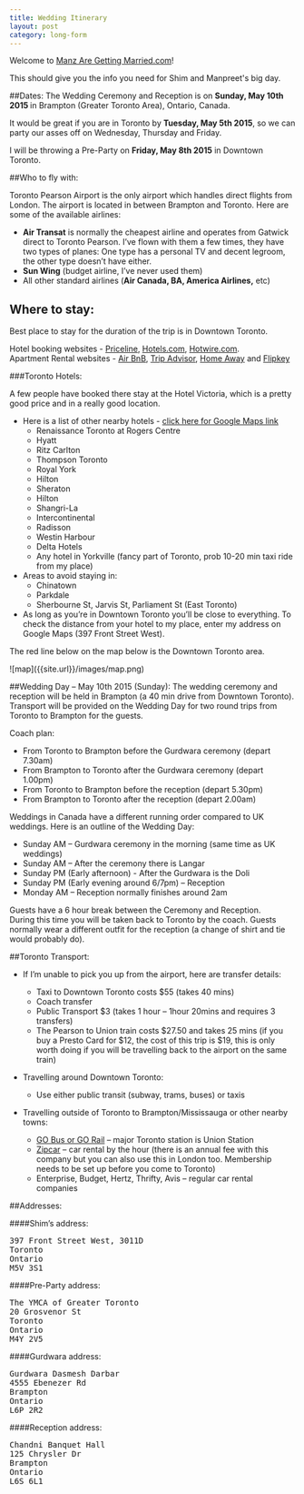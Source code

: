 ```yaml
---
title: Wedding Itinerary
layout: post
category: long-form
---
```


Welcome to [Manz Are Getting Married.com](http://www.manzaregettingmarried.com)!

This should give you the info you need for Shim and Manpreet's big day.

##Dates:
The Wedding Ceremony and Reception is on <b>Sunday, May 10th 2015 </B>in Brampton (Greater Toronto Area), Ontario, Canada.

It would be great if you are in Toronto by <b> Tuesday, May 5th 2015</b>, so we can party our asses off on Wednesday, Thursday and Friday. 

I will be throwing a Pre-Party on <b>Friday, May 8th 2015</B> in Downtown Toronto. 



##Who to fly with:

Toronto Pearson Airport is the only airport which handles direct flights from London. The airport is located in between Brampton and Toronto. Here are some of the available airlines:

* <b>Air Transat</b> is normally the cheapest airline and operates from Gatwick direct to Toronto Pearson. I’ve flown with them a few times, they have two types of planes: One type has a personal TV and decent legroom, the other type doesn’t have either.
* <b>Sun Wing</b> (budget airline, I’ve never used them)
* All other standard airlines (<b>Air Canada, BA, America Airlines,</B> etc)


## Where to stay:
Best place to stay for the duration of the trip is in Downtown Toronto.

Hotel booking websites - [Priceline](http://www.priceline.com/hotel), [Hotels.com](http://www.hotels.com), [Hotwire.com](http://www.hotwire.com). <br>
Apartment Rental websites - [Air BnB](http://www.airbnb.ca), [Trip Advisor](https://www.tripadvisor.com), [Home Away](http://www.homeaway.com/vacation-rentals/ontario/toronto/r16204) and [Flipkey](https://www.flipkey.com/toronto-vacation-rentals/g155019/)


###Toronto Hotels:

A few people have booked there stay at the Hotel Victoria, which is a pretty good price and in a really good location.

* Here is a list of other nearby hotels - [click here for Google Maps link](https://www.google.ca/maps/search/hotels+toronto/@43.6486854,-79.3876799,15z)  
  * Renaissance Toronto at Rogers Centre
  * Hyatt
  * Ritz Carlton
  * Thompson Toronto
  * Royal York
  * Hilton
  * Sheraton
  * Hilton
  * Shangri-La
  * Intercontinental
  * Radisson
  * Westin Harbour
  * Delta Hotels
  * Any hotel in Yorkville (fancy part of Toronto, prob 10-20 min taxi ride from my place)
* Areas to avoid staying in:
  * Chinatown 
  * Parkdale
  * Sherbourne St, Jarvis St, Parliament St (East Toronto)
* As long as you’re in Downtown Toronto you’ll be close to everything. To check the distance from your hotel to my place, enter my address on Google Maps (397 Front Street West).

<p>The red line below on the map below is the Downtown Toronto area. </p>
![map]({{site.url}}/images/map.png)


##Wedding Day – May 10th 2015 (Sunday):
The wedding ceremony and reception will be held in Brampton (a 40 min drive from Downtown Toronto). <br>
Transport will be provided on the Wedding Day for two round trips from Toronto to Brampton for the guests.

Coach plan: <br>

* From Toronto to Brampton before the Gurdwara ceremony (depart 7.30am)
* From Brampton to Toronto after the Gurdwara ceremony (depart 1.00pm)
* From Toronto to Brampton before the reception (depart 5.30pm)
* From Brampton to Toronto after the reception (depart 2.00am)


Weddings in Canada have a different running order compared to UK weddings. Here is an outline of the Wedding Day:

* Sunday AM – Gurdwara ceremony in the morning (same time as UK weddings)
* Sunday AM – After the ceremony there is Langar
* Sunday PM (Early afternoon) - After the Gurdwara is the Doli
* Sunday PM (Early evening around 6/7pm) – Reception
* Monday AM – Reception normally finishes around 2am

Guests have a 6 hour break between the Ceremony and Reception.<br>
During this time you will be taken back to Toronto by the coach. Guests normally wear a different outfit for the reception (a change of shirt and tie would probably do).


##Toronto Transport:

* If I’m unable to pick you up from the airport, here are transfer details:
  * Taxi to Downtown Toronto costs $55 (takes 40 mins)
  * Coach transfer 
  * Public Transport $3 (takes 1 hour – 1hour 20mins and requires 3 transfers)
  * The Pearson to Union train costs $27.50 and takes 25 mins (if you buy a Presto Card for $12, the cost of this trip is $19, this is only worth doing if you will be travelling back to the airport on the same train)
  
* Travelling around Downtown Toronto:
  * Use either public transit (subway, trams, buses) or taxis
* Travelling outside of Toronto to Brampton/Mississauga or other nearby towns:
  * [GO Bus or GO Rail](http://www.gotransit.com/) – major Toronto station is Union Station
  * [Zipcar](http://www.zipcar.ca) – car rental by the hour (there is an annual fee with this company but you can also use this in London too.  Membership needs to be set up before you come to Toronto)
  * Enterprise, Budget, Hertz, Thrifty, Avis – regular car rental companies



##Addresses:

####Shim’s address:
<pre>
397 Front Street West, 3011D
Toronto
Ontario
M5V 3S1
</pre>

####Pre-Party address:
<pre>
The YMCA of Greater Toronto
20 Grosvenor St
Toronto
Ontario
M4Y 2V5
</pre>

####Gurdwara address:
<pre>
Gurdwara Dasmesh Darbar
4555 Ebenezer Rd
Brampton
Ontario
L6P 2R2
</pre>

####Reception address:
<pre>
Chandni Banquet Hall
125 Chrysler Dr
Brampton
Ontario
L6S 6L1
</pre>